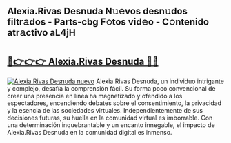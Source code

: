 ## Alexia.Rivas Desnuda N𝚞𝚎vos desn𝚞dos filtr𝚊dos - Parts-cbg F𝚘tos vid𝚎o - C𝚘ntenido atr𝚊ctivo aL4jH

# <h2><a href="http://mb7fyk.tromn.icu/?c=Alexia.Rivas+Desnuda">🔗👉👉👉 Alexia.Rivas Desnuda 🔗🔗</a></h2>

[![Alexia.Rivas Desnuda nuevo](https://i.imgur.com/pEAQMta.gif)](http://mb7fyk.tromn.icu/?c=Alexia.Rivas+Desnuda)
Alexia.Rivas Desnuda, un individuo intrigante y complejo, desafía la comprensión fácil. Su forma poco convencional de crear una presencia en línea ha magnetizado y ofendido a los espectadores, encendiendo debates sobre el consentimiento, la privacidad y la esencia de las sociedades virtuales. Independientemente de sus decisiones futuras, su huella en la comunidad virtual es imborrable. Con una determinación inquebrantable y un encanto innegable, el impacto de Alexia.Rivas Desnuda en la comunidad digital es inmenso.
